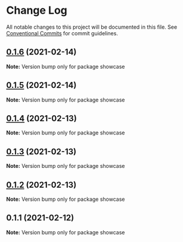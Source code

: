 # Change Log

All notable changes to this project will be documented in this file.
See [Conventional Commits](https://conventionalcommits.org) for commit guidelines.

## [0.1.6](https://github.com/qualipsolutions/snapdev-ui/compare/showcase@0.1.5...showcase@0.1.6) (2021-02-14)

**Note:** Version bump only for package showcase





## [0.1.5](https://github.com/qualipsolutions/snapdev-ui/compare/showcase@0.1.4...showcase@0.1.5) (2021-02-14)

**Note:** Version bump only for package showcase





## [0.1.4](https://github.com/qualipsolutions/snapdev-ui/compare/showcase@0.1.3...showcase@0.1.4) (2021-02-13)

**Note:** Version bump only for package showcase





## [0.1.3](https://github.com/qualipsolutions/snapdev-ui/compare/showcase@0.1.2...showcase@0.1.3) (2021-02-13)

**Note:** Version bump only for package showcase





## [0.1.2](https://github.com/qualipsolutions/snapdev-ui/compare/showcase@0.1.1...showcase@0.1.2) (2021-02-13)

**Note:** Version bump only for package showcase





## 0.1.1 (2021-02-12)

**Note:** Version bump only for package showcase
